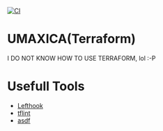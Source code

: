 [![CI](https://github.com/seahal/umaxica-devops-terraform/actions/workflows/integration.yml/badge.svg?branch=main)](https://github.com/seahal/umaxica-devops-terraform/actions/workflows/integration.yml)

# UMAXICA(Terraform)
I DO NOT KNOW HOW TO USE TERRAFORM, lol :-P

# Usefull Tools
- [Lefthook](https://github.com/evilmartians/lefthook)
- [tflint](https://github.com/terraform-linters/tflint)
- [asdf](https://asdf-vm.com/)